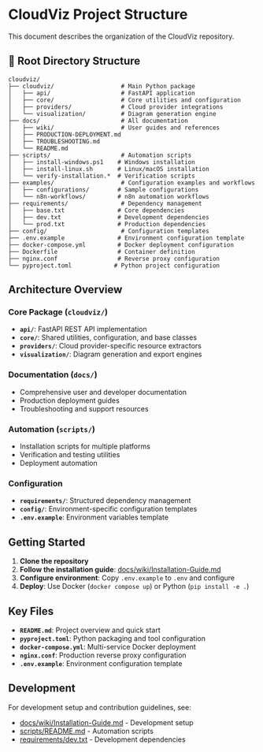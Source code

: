 # CloudViz Project Structure

This document describes the organization of the CloudViz repository.

## 📁 Root Directory Structure

```
cloudviz/
├── cloudviz/                   # Main Python package
│   ├── api/                    # FastAPI application
│   ├── core/                   # Core utilities and configuration
│   ├── providers/              # Cloud provider integrations
│   └── visualization/          # Diagram generation engine
├── docs/                       # All documentation
│   ├── wiki/                   # User guides and references
│   ├── PRODUCTION-DEPLOYMENT.md
│   ├── TROUBLESHOOTING.md
│   └── README.md
├── scripts/                    # Automation scripts
│   ├── install-windows.ps1    # Windows installation
│   ├── install-linux.sh       # Linux/macOS installation
│   └── verify-installation.*  # Verification scripts
├── examples/                   # Configuration examples and workflows
│   ├── configurations/        # Sample configurations
│   └── n8n-workflows/         # n8n automation workflows
├── requirements/               # Dependency management
│   ├── base.txt               # Core dependencies
│   ├── dev.txt                # Development dependencies
│   └── prod.txt               # Production dependencies
├── config/                     # Configuration templates
├── .env.example               # Environment configuration template
├── docker-compose.yml         # Docker deployment configuration
├── Dockerfile                 # Container definition
├── nginx.conf                 # Reverse proxy configuration
└── pyproject.toml            # Python project configuration
```

## Architecture Overview

### Core Package (`cloudviz/`)
- **`api/`**: FastAPI REST API implementation
- **`core/`**: Shared utilities, configuration, and base classes
- **`providers/`**: Cloud provider-specific resource extractors
- **`visualization/`**: Diagram generation and export engines

### Documentation (`docs/`)
- Comprehensive user and developer documentation
- Production deployment guides
- Troubleshooting and support resources

### Automation (`scripts/`)
- Installation scripts for multiple platforms
- Verification and testing utilities
- Deployment automation

### Configuration
- **`requirements/`**: Structured dependency management
- **`config/`**: Environment-specific configuration templates
- **`.env.example`**: Environment variables template

## Getting Started

1. **Clone the repository**
2. **Follow the installation guide**: [docs/wiki/Installation-Guide.md](docs/wiki/Installation-Guide.md)
3. **Configure environment**: Copy `.env.example` to `.env` and configure
4. **Deploy**: Use Docker (`docker compose up`) or Python (`pip install -e .`)

## Key Files

- **`README.md`**: Project overview and quick start
- **`pyproject.toml`**: Python packaging and tool configuration
- **`docker-compose.yml`**: Multi-service Docker deployment
- **`nginx.conf`**: Production reverse proxy configuration
- **`.env.example`**: Environment configuration template

## Development

For development setup and contribution guidelines, see:
- [docs/wiki/Installation-Guide.md](docs/wiki/Installation-Guide.md) - Development setup
- [scripts/README.md](scripts/README.md) - Automation scripts
- [requirements/dev.txt](requirements/dev.txt) - Development dependencies
